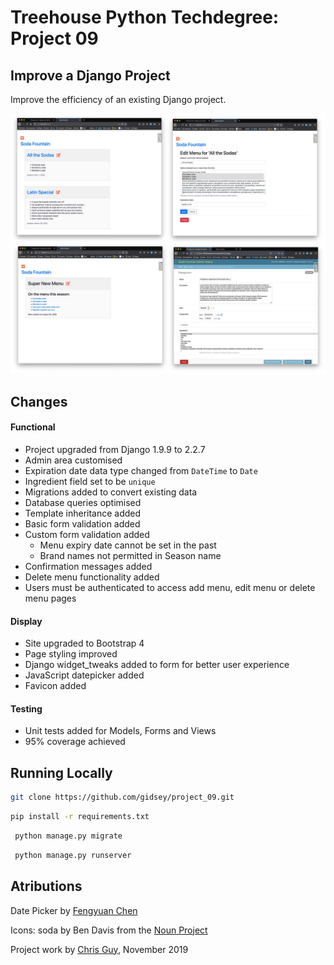 # Treehouse Python Techdegree: Project 09

## Improve a Django Project

Improve the efficiency of an existing Django project.

![application screenshots](assets/images/project_9_screenshots.jpg)

## Changes

#### Functional
* Project upgraded from Django 1.9.9 to 2.2.7
* Admin area customised
* Expiration date data type changed from `DateTime` to `Date`
* Ingredient field set to be `unique`
* Migrations added to convert existing data
* Database queries optimised
* Template inheritance added
* Basic form validation added
* Custom form validation added
  - Menu expiry date cannot be set in the past
  - Brand names not permitted in Season name
* Confirmation messages added
* Delete menu functionality added
* Users must be authenticated to access add menu, edit menu or delete menu pages

#### Display
* Site upgraded to Bootstrap 4
* Page styling improved
* Django widget_tweaks added to form for better user experience
* JavaScript datepicker added
* Favicon added

#### Testing
* Unit tests added for Models, Forms and Views
* 95% coverage achieved
 
## Running Locally

```bash
git clone https://github.com/gidsey/project_09.git
```

```bash
pip install -r requirements.txt
```
  
```bash
 python manage.py migrate
```

```bash
 python manage.py runserver
```

## Atributions

Date Picker by [Fengyuan Chen](https://fengyuanchen.github.io/datepicker/) 

Icons: soda by Ben Davis from the [Noun Project](https://thenounproject.com)

Project work by [Chris Guy](https://www.linkedin.com/in/gidsey/), November 2019


